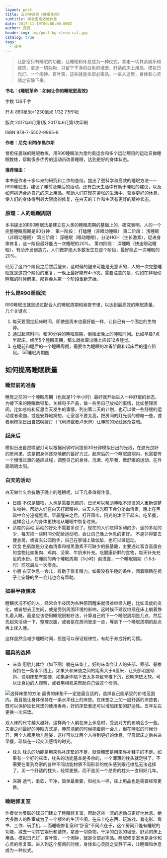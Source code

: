 ```yaml
---
layout: post
title: 五分钟读完《睡眠革命》
subtitle: 学会更高效地休息
date: 2017-11-19T00:00:00.000Z
author: 苑苑
header-img: img/post-bg-sleep-cat.jpg
catalog: true
tags:
  - 读书
---
```


> 让卧室只有睡眠的功能，让睡眠和休息成为一种仪式。拿走一切其余娱乐和装饰，拿走一切杂物，只留下干净的白色的墙壁、舒适的床上用品、模拟日光灯、一个闹钟、百叶窗，这些就是全部必需品，一进入这里，身体和心灵随之安静下来。

**书名：《睡眠革命：如何让你的睡眠更高效》**

字数 136千字

开本 880毫米×1230毫米 1/32 7.5印张

版次 2017年6月第1版 2017年6月第1次印刷

ISBN 978-7-5502-9965-8

**作者：尼克·利特尔黑尔斯**

曾担任曼联的睡眠教练，用R90睡眠法为里约奥运会和多个运动项目的运动员做睡眠教练，帮助很多优秀的运动员改善睡眠，达到更好的身体状态。

**推荐理由：**

本书是作者十多年来的研究和工作的总结，提出了更科学和高效的睡眠方法----R90睡眠法，建议了睡前及睡后的活动，还有白天生活中有助于睡眠的建议，以及如何挑选合适自己的床上用品。帮助人们在现在紧张的生活中，获得更好的休息，使人们的身体得到最大限度的修复，在白天的工作和生活有更好的精神状态。

### 原理：人的睡眠周期

本书提出的R90睡眠法是建立在人类的睡眠周期的基础上的，研究表明，人的一个完整睡眠周期是90分钟： 第一阶段： 打瞌睡（非眼动睡眠） 第二阶段： 浅睡眠（非眼动睡眠） 第三阶段： 深睡眠（眼动睡眠），分泌HGH（生长激素），促进身体修复，这一阶段最好能占一次睡眠的20%。 第四阶段： 深睡眠（快速眼动睡眠），有助开发创造力，人们做梦绝大多数发生在这个阶段，最好能占一次睡眠的20%。

经历了这四个阶段之后然后醒来，这时候的醒来可能是无意识的，人的一次完整睡眠就是这四个阶段的重复，一晚上最好能有4~5次。需要注意的是，假如在非眼动睡眠的时候醒来，那将会从第一个阶段重新开始。

### 什么是R90睡眠法

R90睡眠法就是通过配合人的睡眠周期和昼夜节律，以达到最高效的睡眠质量。 几个关键点：

1. 每天要固定起床时间，即使是周末也最好能一样，让自己有一个固定的生物钟。
2. 通过起床时间，和90分钟的睡眠周期，倒推出晚上的睡眠时间。比如早晨7点半起床，经历5个睡眠周期，那么就推算出晚上应该12点睡觉。
3. 在睡前和睡后的一个睡眠周期，需要作为睡眠的准备阶段和起床后的适应阶段。 ![睡眠周期图](http://upload-images.jianshu.io/upload_images/3119885-28fa5c3046baab9a.png?imageMogr2/auto-orient/strip%7CimageView2/2/w/1240)

## 如何提高睡眠质量

### 睡觉前的准备

睡觉之前的一个睡眠周期（也就是1个半小时）最好就开始进入一种舒缓的状态，为接下来的睡眠做铺垫。关掉电子产品，做一些另自己放松的事情，比如整理房间，比如总结和反思当天发生的事情，列出第二天的计划，也可以做一些舒缓的运动或者瑜伽，或是安静地冥想，让室温不要太高，把房间的灯光调的昏暗一些，或者用模拟日出自然唤醒灯（飞利浦或者卢米牌）让睡前的光线逐渐变暗。

### 起床后

模拟日出自然唤醒灯可以根据闹钟时间提前30分钟模拟日出的光线，在遮光良好的房间里，这是把身体逐渐唤醒的最好方式。起床后的一个睡眠周期内，也需要有一个慢慢过渡的适应过程，调整自己的身体，洗漱、吃早餐、做舒缓的运动、在外面晒晒太阳。

### 白天的活动

白天做什么会有助于晚上的睡眠呢，以下几条值得注意。

- 日照 不仅是植物，人也是需要光照的，日光可以帮助睡眠不规律的人重新调整生物钟，帮助人们在白天打起精神。白天人在光照下会分泌血清素，晚上在黑暗中会分泌褪黑素。早晨醒来之后，打开窗帘，阳光的沐浴下起床，吃早餐，这样会让人的身体更快地从睡眠中恢复过来。
- 适度的运动 运动的好处不需要多说了。现在的人们吃得多动的少，坐的多站的少，每天把一些时间分配给运动吧，会让自己晚上休息的更好。 不是非得要去健身房，或者去公园跑步，自己在家铺上瑜伽垫，也可以做运动。
- 饮食 色氨酸是分泌血清素和褪黑激素不可缺少的氨基酸，主要通过富含高蛋白的食物比如鱼肉、鸡肉、坚果、牛奶来补充。吃健康新鲜的食物，每天补充充足的水份。在睡前的两个睡眠周期（3小时）前进食，一个睡眠周期（1.5小时）前吃最后一次零食。
- 小憩 白天休息一会儿，有助于恢复精力。如果没有午睡的条件，闭着眼睛在椅子上安静的坐一会儿也会有帮助。

### 如果半夜醒来

睡眠状况不好的人，经常会半夜因为各种原因醒来就很难继续入睡，比如温度的变化，或者想去卫生间，或是受到周围环境的影响，这时候不建议继续在床上躺着挣扎着入睡，而是应该使用睡眠限制疗法，计算自己的下一个睡眠周期是几点，然后先起来活动一下，整理衣服，或者是在房间里走一走，等到下一个睡眠周期的起点再上床入睡。

这样虽然会减少睡眠时间，但是可以保证规律性，有助于养成好的习惯。

### 寝具的选择

- 床垫 用胎儿体位（如下图）躺在床垫上，好的床垫会让人的头部、颈部、脊椎保持在一条水平线上，如果头和床垫之间的距离大于6厘米，让头部明显倾斜，说明床垫有些硬，如果身体陷下去太多导致脊椎下沉，说明床垫太软。可以让身边的人观察，或者用相机来帮助自己做这个检测。

![选择床垫的方法](http://upload-images.jianshu.io/upload_images/3119885-df7f17467cb4a7be.png?imageMogr2/auto-orient/strip%7CimageView2/2/w/1240) 最贵的床垫不一定是最合适的，选择自己能承受的价格范围内，而且能让身体保持在一条水平线上的床垫。在床垫之上加一层舒适的床垫套，既可以保护延长床垫的使用寿命，好的床垫套还可以增加床垫的舒适性。五年左右更换一次床垫。

双人床的尺寸越大越好，这样两个人躺在床上休息时，受到对方的影响会少一些。夫妻之间最好的睡眠方式是，睡前清醒的时候抱着趟一会儿，但在睡眠的时候分开，两个人都用胎儿睡姿，这样可以让两个人得到更好的休息，早晨起床之后共进早餐，珍惜在一起交流感情的时光。

- 枕头 枕头的功能是用来弥补床垫的不足，就像鞋垫是用来弥补鞋子的不足。如果有一个好的床垫，枕头的功能基本是多余的，一个薄薄的枕头就足够了，不需要在看到商家的各种不同功能材质不同形状的枕头感到眼花缭乱无法选择了。买一个舒适的枕头，经常更换，而不是买一个昂贵的枕头一直用好几年。

- 床褥 透气，柔软，干净，简单最重要，和枕头一样，床上用品也是需要经常更换。

### 睡眠修复室

作者曾为曼联的球员们建立了睡眠修复室，帮助这些一流的运动员更好地休息。绝大多数人的卧室成为了一个额外的生活空间，在床上吃东西、玩游戏、看电影、看书、工作、玩手机......而睡眠修复室和"卧室"不同点在于，这个房间只能有睡眠的功能，减去一切其它娱乐和装饰，拿走一切杂物，干净的白色的墙壁，舒适的床上用品，模拟日光灯，百叶窗，一个闹钟，就是全部必需品。睡眠修复室也是身体和心灵的修复室。进入到这个房间的时候，身体和心灵随之安静下来，让睡眠和休息成为一种仪式。
